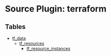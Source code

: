 # Source Plugin: terraform

## Tables

- [tf_data](tf_data.md)
  - [tf_resources](tf_resources.md)
    - [tf_resource_instances](tf_resource_instances.md)